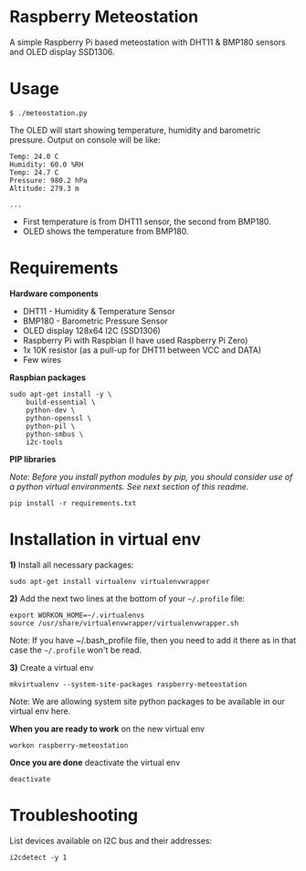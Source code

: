 Raspberry Meteostation
======================

A simple Raspberry Pi based meteostation with DHT11 & BMP180 sensors
and OLED display SSD1306.

Usage
=====

    $ ./meteostation.py

The OLED will start showing temperature, humidity and barometric pressure.
Output on console will be like:

    Temp: 24.0 C
    Humidity: 60.0 %RH
    Temp: 24.7 C
    Pressure: 980.2 hPa
    Altitude: 279.3 m

    ...

* First temperature is from DHT11 sensor, the second from BMP180.
* OLED shows the temperature from BMP180.


Requirements
============

**Hardware components**

* DHT11 - Humidity & Temperature Sensor
* BMP180 - Barometric Pressure Sensor
* OLED display 128x64 I2C (SSD1306)
* Raspberry Pi with Raspbian (I have used Raspberry Pi Zero)
* 1x 10K resistor (as a pull-up for DHT11 between VCC and DATA)
* Few wires

**Raspbian packages**

    sudo apt-get install -y \
        build-essential \
        python-dev \
        python-openssl \
        python-pil \
        python-smbus \
        i2c-tools

**PIP libraries**

*Note: Before you install python modules by pip, you should consider
use of a python virtual environments. See next section of this readme.*

    pip install -r requirements.txt


Installation in virtual env
===========================

**1)** Install all necessary packages:

    sudo apt-get install virtualenv virtualenvwrapper

**2)** Add the next two lines at the bottom of your ``~/.profile`` file:

    export WORKON_HOME=~/.virtualenvs
    source /usr/share/virtualenvwrapper/virtualenvwrapper.sh

Note: If you have ~/.bash_profile file, then you need to add it there
as in that case the ``~/.profile`` won't be read.

**3)** Create a virtual env

    mkvirtualenv --system-site-packages raspberry-meteostation

Note: We are allowing system site python packages to be available in our
virtual env here.

**When you are ready to work** on the new virtual env

    workon raspberry-meteostation

**Once you are done** deactivate the virtual env

    deactivate


Troubleshooting
===============

List devices available on I2C bus and their addresses:

    i2cdetect -y 1
